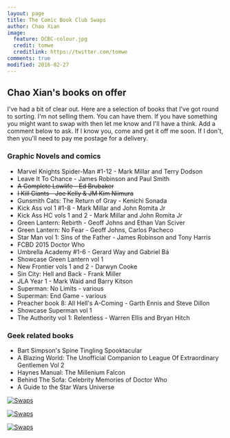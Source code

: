 ```yaml
---
layout: page
title: The Comic Book Club Swaps
author: Chao Xian
image:
  feature: DCBC-colour.jpg
  credit: tomwe
  creditlink: https://twitter.com/tomwe
comments: true
modified: 2016-02-27
---
```


## Chao Xian's books on offer

I've had a bit of clear out. Here are a selection of books that I've got round to sorting. I'm not selling them. You can have them. If you have something you might want to swap with then let me know and I'll have a think. Add a comment below to ask. If I know you, come and get it off me soon. If I don't, then you'll need to pay me postage for a delivery.

### Graphic Novels and comics

* Marvel Knights Spider-Man #1-12 - Mark Millar and Terry Dodson
* Leave It To Chance - James Robinson and Paul Smith
* <del>A Complete Lowlife - Ed Brubaker</del>
* <del>I Kill Giants - Joe Kelly & JM Kim Niimura</del>
* Gunsmith Cats: The Return of Gray - Kenichi Sonada
* Kick Ass vol 1 #1-8 - Mark Millar and John Romita Jr
* Kick Ass HC vols 1 and 2 - Mark Millar and John Romita Jr
* Green Lantern: Rebirth - Geoff Johns and Ethan Van Sciver
* Green Lantern: No Fear - Geoff Johns, Carlos Pacheco
* Star Man vol 1: Sins of the Father - James Robinson and Tony Harris
* FCBD 2015 Doctor Who
* Umbrella Academy #1-6 - Gerard Way and Gabriel Bá
* Showcase Green Lantern vol 1
* New Frontier vols 1 and 2 - Darwyn Cooke
* Sin City: Hell and Back - Frank Miller
* JLA Year 1 - Mark Waid and Barry Kitson
* Superman: No Limits - various
* Superman: End Game - various
* Preacher book 8: All Hell's A-Coming - Garth Ennis and Steve Dillon
* Showcase Superman vol 1
* The Authority vol 1: Relentless - Warren Ellis and Bryan Hitch


### Geek related books

* Bart Simpson's Spine Tingling Spooktacular
* A Blazing World: The Unofficial Companion to League Of Extraordinary Gentlemen Vol 2
* Haynes Manual: The Millenium Falcon
* Behind The Sofa: Celebrity Memories of Doctor Who
* A Guide to the Star Wars Universe

[![Swaps]({{site.url}}/images/swaps/comic-swaps.jpg)]({{site.url}}/images/swaps/comic-swaps.jpg)

[![Swaps]({{site.url}}/images/swaps/comic-swaps2.jpg)]({{site.url}}/images/swaps/comic-swaps2.jpg)

[![Swaps]({{site.url}}/images/swaps/books.jpg)]({{site.url}}/images/swaps/books.jpg)
